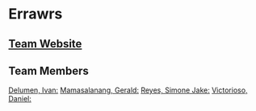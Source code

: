 # Errawrs
## [Team Website](https://errawrs-v3.netlify.app)

## Team Members

[Delumen, Ivan:](https://errawrs-v3.netlify.app/delumen_ivan/)
[Mamasalanang, Gerald:](https://errawrs-v3.netlify.app/mamasalanang_gerald/)
[Reyes, Simone Jake:](https://errawrs-v3.netlify.app/reyes_simonejake/)
[Victorioso, Daniel:](https://errawrs-v3.netlify.app/victorioso_daniel/)
